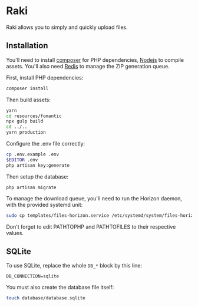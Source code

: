 # Raki

Raki allows you to simply and quickly upload files.

## Installation

You'll need to install [composer](https://getcomposer.org) for PHP dependencies, [Nodejs](https://nodejs.org) to compile assets. You'll also need [Redis](https://redis.io) to manage the ZIP generation queue.

First, install PHP dependencies:
```bash
composer install
```

Then build assets:
```bash
yarn
cd resources/fomantic
npx gulp build
cd ../..
yarn production
```

Configure the .env file correctly:
```bash
cp .env.example .env
$EDITOR .env
php artisan key:generate
```

Then setup the database:
```
php artisan migrate
```

To manage the download queue, you'll need to run the Horizon daemon, with the provided systemd unit:
```bash
sudo cp templates/files-horizon.service /etc/systemd/system/files-horizon.service
```
Don't forget to edit PATHTOPHP and PATHTOFILES to their respective values.


## SQLite
To use SQLite, replace the whole `DB_*` block by this line:
```
DB_CONNECTION=sqlite
```
You must also create the database file itself:
```bash
touch database/database.sqlite
```
